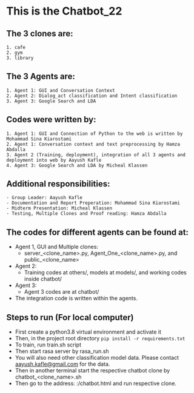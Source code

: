 # This is the Chatbot_22 

## The 3 clones are:
    1. cafe
    2. gym
    3. library

## The 3 Agents are:
    1. Agent 1: GUI and Conversation Context
    2. Agent 2: Dialog_act classification and Intent classification
    3. Agent 3: Google Search and LDA

## Codes were written by:
    1. Agent 1: GUI and Connection of Python to the web is written by Mohammad Sina Kiarostami
    2. Agent 1: Conversation context and text preprocessing by Hamza Abdalla
    3. Agent 2 (Training, deployment), integration of all 3 agents and deployment into web by Aayush Kafle
    4. Agent 3: Google Search and LDA by Micheal Klassen

## Additional responsibilities:
    - Group Leader: Aayush Kafle
    - Documentation and Report Preperation: Mohammad Sina Kiarostami
    - Midterm Presentation: Micheal Klassen
    - Testing, Multiple Clones and Proof reading: Hamza Abdalla

## The codes for different agents can be found at:
- Agent 1, GUI and Multiple clones: 
    - server_<clone_name>.py, Agent_One_<clone_name>.py, and public_<clone_name>
- Agent 2:
    - Training codes at others/, models at models/, and working codes inside chatbot/
- Agent 3:
    - Agent 3 codes are at chatbot/
- The integration code is written within the agents.

## Steps to run (For local computer)
- First create a python3.8 virtual environment and activate it
- Then, in the project root directory 
```pip install -r requirements.txt```
- To train, run train.sh script
- Then start rasa server by rasa_run.sh
- You will also need other classification model data. Please contact aayush.kafle@gmail.com for the data.
- Then in another terminal start the respective chatbot clone by chatbot_<clone_name>.sh
- Then go to the address: <url>:<port>/chatbot.html and run respective clone.

